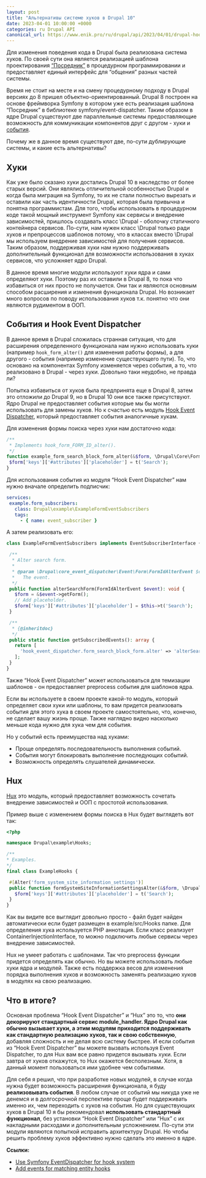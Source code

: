 ```yaml
---
layout: post
title: "Альтернативы системе хуков в Drupal 10"
date: 2023-04-01 10:00:00 +0000
categories: ru Drupal API
canonical_url: https://www.enik.pro/ru/drupal/api/2023/04/01/drupal-hooks-alternatives.html
---
```

Для изменения поведения кода в Drupal была реализована система хуков. По своей сути она является реализацией шаблона проектирования [“Посредник”](/ru/drupal/architecture/2021/01/10/patterns.html) в процедурном программировании и предоставляет единый интерфейс для “общения” разных частей системы.

Время не стоит на месте и на смену процедурному подходу в Drupal версиях до 8 пришел объектно-ориентированный. Drupal 8 построен на основе фреймворка Symfony в котором уже есть реализация шаблона “Посредник” в библиотеке symfony/event-dispatcher. Таким образом в ядре Drupal существуют две параллельные системы предоставляющие возможность для коммуникации компонентов друг с другом - хуки и [события](/ru/drupal/api/2019/11/04/event-subscriber.html). 

Почему же в данное время существуют две, по-сути дублирующие системы, и какие есть альтернативы?

## Хуки

Как уже было сказано хуки достались Drupal 10 в наследство от более старых версий. Они являлись отличительной особенностью Drupal и когда была миграция на Symfony, то их не стали полностью вырезать и оставили как часть идентичности Drupal, которая была привычна и понятна программистам. Для того, чтобы использовать в процедурном коде такой мощный инструмент Symfony как сервисы и внедрение зависимостей, пришлось создавать класс \Drupal - оболочку статичного контейнера сервисов. По-сути, нам нужен класс \Drupal только ради хуков и препроцессов шаблонов потому, что в классах вместо \Drupal мы используем внедрение зависимостей для получения сервисов. Таким образом, поддерживая хуки нам нужно поддерживать дополнительный функционал для возможности использования в хуках сервисов, что усложняет ядро Drupal.

В данное время многие модули используют хуки ядра и сами определяют хуки. Поэтому раз их оставили в Drupal 8, то пока что избавиться от них просто не получается. Они так и являются основным способом расширения и изменения функционала Drupal. Но возникает много вопросов по поводу использования хуков т.к. понятно что они являются рудиментом в ООП.

## События и Hook Event Dispatcher

В данное время в Drupal сложилась странная ситуация, что для расширения определенного функционала нам нужно использовать хуки (например `hook_form_alter()` для изменения работы формы), а для другого - события (например изменение существующего пути). То, что основано на компонентах Symfony изменяется через события, а то, что реализовано в Drupal - через хуки. Довольно таки неудобно, не правда ли?

Попытка избавиться от хуков была предпринята еще в Drupal 8, затем это отложили до Drupal 9, но в Drupal 10 они все также присутствуют. Ядро Drupal не предоставляет события которые мы бы могли использовать для замены хуков. Но к счастью есть модуль [Hook Event Dispatcher](https://www.drupal.org/project/hook_event_dispatcher), который предоставляет события аналогичные хукам.

Для изменения формы поиска через хуки нам достаточно кода:

```php
/**
 * Implements hook_form_FORM_ID_alter().
 */
function example_form_search_block_form_alter(&$form, \Drupal\Core\Form\FormStateInterface $form_state, $form_id) {
 $form['keys']['#attributes']['placeholder'] = t('Search');
}

```

Для использования события из модуля “Hook Event Dispatcher” нам нужно вначале определить подписчик:

```yaml
services:
 example.form_subscribers:
   class: Drupal\example\ExampleFormEventSubscribers
   tags:
     - { name: event_subscriber }
```

А затем реализовать его:

```php
class ExampleFormEventSubscribers implements EventSubscriberInterface {

 /**
  * Alter search form.
  *
  * @param \Drupal\core_event_dispatcher\Event\Form\FormIdAlterEvent $event
  *   The event.
  */
 public function alterSearchForm(FormIdAlterEvent $event): void {
   $form = &$event->getForm();
   // Add placeholder.
   $form['keys']['#attributes']['placeholder'] = $this->t('Search');
 }

 /**
  * {@inheritdoc}
  */
 public static function getSubscribedEvents(): array {
   return [
     'hook_event_dispatcher.form_search_block_form.alter' => 'alterSearchForm',
   ];
 }
}
```

Также “Hook Event Dispatcher” может использоваться для темизации шаблонов - он предоставляет preprocess события для шаблонов ядра.

Если вы используете в своем проекте какой-то модуль, который определяет свои хуки или шаблоны, то вам придется реализовать события для этого хука в своем проекте самостоятельно, что, конечно, не сделает вашу жизнь проще. Также наглядно видно насколько меньше кода нужно для хука чем для события.

Но у событий есть преимущества над хуками:
* Проще определять последовательность выполнения событий.
* События могут блокировать выполнение последующих событий.
* Возможность определять слушателей динамически.

## Hux

[Hux](https://www.drupal.org/project/hux) это модуль, который предоставляет возможность сочетать внедрение зависимостей и ООП с простотой использования.

Пример выше с изменением формы поиска в Hux будет выглядеть вот так:

```php
<?php

namespace Drupal\example\Hooks;

/**
* Examples.
*/
final class ExampleHooks {

 #[Alter('form_system_site_information_settings')]
 public function formSystemSiteInformationSettingsAlter(&$form, \Drupal\Core\Form\FormStateInterface $form_state, $form_id) {
   $form['keys']['#attributes']['placeholder'] = t('Search');
 }
}
```

Как вы видите все выглядит довольно просто - файл будет найден автоматически если будет размещен в example/src/Hooks папке. Для определения хука используется PHP аннотация. Если класс реализует ContainerInjectionInterface, то можно подключить любые сервисы через внедрение зависимостей.

Hux не умеет работать с шаблонами. Так что preprocess функции придется определять как обычно. Но вы можете использовать любые хуки ядра и модулей. Также есть поддержка весов для изменения порядка выполнения хуков и возможность заменять реализацию хуков в модулях на свою реализацию.

## Что в итоге?

Основная проблема “Hook Event Dispatcher” и “Hux” это то, что **они декорируют стандартный сервис module_handler. Ядро Drupal как обычно вызывает хуки, а этим модулям приходится поддерживать как стандартную реализацию хуков, так и свою собственную**, добавляя сложность и не делая всю систему быстрее. И если события из “Hook Event Dispatcher” вы можете вызвать используя Event Dispatcher, то для Hux вам все равно придется вызывать хуки. Если завтра от хуков откажутся, то Hux окажется бесполезным. Хотя, в данный момент пользоваться ими удобнее чем событиями.

Для себя я решил, что при разработке новых модулей, в случае когда нужна будет возможность расширения функционала, я буду **реализовывать события**. В любом случае от событий мы никуда уже не денемся и в долгосрочной перспективе проще будет поддерживать именно их, чем переходить с хуков на события. Но для существующих хуков в Drupal 10 я бы рекомендовал **использовать стандартный функционал**, без установки “Hook Event Dispatcher” или “Hux” с их накладными расходами и дополнительным усложнением. По-сути эти модули являются попыткой исправить архитектуру Drupal. Но чтобы решить проблему хуков эффективно нужно сделать это именно в ядре.

**Ссылки:**

* [Use Symfony EventDispatcher for hook system](https://www.drupal.org/project/drupal/issues/1509164)
* [Add events for matching entity hooks](https://www.drupal.org/node/2551893)
